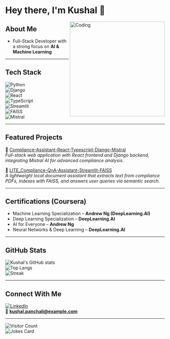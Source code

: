 # Hey there, I'm Kushal 👋  

<img align="right" alt="Coding" width="300" src="https://media.giphy.com/media/qgQUggAC3Pfv687qPC/giphy.gif">

## About Me  
-  Full-Stack Developer with a strong focus on **AI & Machine Learning**  


---

## Tech Stack  
![Python](https://img.shields.io/badge/Python-3776AB?style=for-the-badge&logo=python&logoColor=white)  
![Django](https://img.shields.io/badge/Django-092E20?style=for-the-badge&logo=django&logoColor=white)  
![React](https://img.shields.io/badge/React-20232A?style=for-the-badge&logo=react&logoColor=61DAFB)  
![TypeScript](https://img.shields.io/badge/TypeScript-007ACC?style=for-the-badge&logo=typescript&logoColor=white)  
![Streamlit](https://img.shields.io/badge/Streamlit-FF4B4B?style=for-the-badge&logo=streamlit&logoColor=white)  
![FAISS](https://img.shields.io/badge/FAISS-2E86C1?style=for-the-badge&logo=ai&logoColor=white)  
![Mistral](https://img.shields.io/badge/Mistral_AI-FF6F61?style=for-the-badge&logo=openai&logoColor=white)  

---

## Featured Projects  

🔹 [Compliance-Assistant-React-Typescript-Django-Mistral](https://github.com/Kushal2205a/Compliance-Assistant-React-Typescript-Django-Mistral)  
*Full-stack web application with React frontend and Django backend, integrating Mistral AI for advanced compliance analysis.*  

🔹 [LITE_Compliance-QnA-Assistant-Streamlit-FAISS](https://github.com/Kushal2205a/LITE_Compliance-QnA-Assistant-Streamlit-FAISS)  
*A lightweight local document assistant that extracts text from compliance PDFs, indexes with FAISS, and answers user queries via semantic search.*  

---

## Certifications (Coursera)  
- Machine Learning Specialization – **Andrew Ng (DeepLearning.AI)**  
- Deep Learning Specialization – **DeepLearning.AI**  
- AI for Everyone – **Andrew Ng**  
- Neural Networks & Deep Learning – **DeepLearning.AI**  

---

## GitHub Stats  
![Kushal's GitHub stats](https://github-readme-stats.vercel.app/api?username=Kushal2205a&show_icons=true&theme=radical)  
![Top Langs](https://github-readme-stats.vercel.app/api/top-langs/?username=Kushal2205a&layout=compact&theme=radical)  
![Streak](https://streak-stats.demolab.com?user=Kushal2205a&theme=radical)  

---

## Connect With Me  
[![LinkedIn](https://img.shields.io/badge/LinkedIn-KushalPanchali-blue?style=for-the-badge&logo=linkedin)](https://www.linkedin.com/in/kushal-panchali)  
📧 **kushal.panchali@example.com**  

---

![Visitor Count](https://komarev.com/ghpvc/?username=Kushal2205a&color=blue)  
![Jokes Card](https://readme-jokes.vercel.app/api)  
